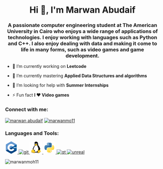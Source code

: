<h1 align="center">Hi 👋, I'm Marwan Abudaif</h1>
<h3 align="center">A passionate computer engineering student at The American University in Cairo who enjoys a wide range of applications of technologies. I enjoy working with languages such as Python and C++. I also enjoy dealing with data and making it come to life in many forms, such as video games and game development.</h3>

- 🔭 I’m currently working on **Leetcode**

- 🌱 I’m currently mastering **Applied Data Structures and algorithms**

- 🤝 I’m looking for help with **Summer Internships**

- ⚡ Fun fact **I ❤️ Video games**

<h3 align="left">Connect with me:</h3>
<p align="left">
<a href="https://linkedin.com/in/marwan abudaif" target="blank"><img align="center" src="https://raw.githubusercontent.com/rahuldkjain/github-profile-readme-generator/master/src/images/icons/Social/linked-in-alt.svg" alt="marwan abudaif" height="30" width="40" /></a>
<a href="https://www.leetcode.com/marwanmo11" target="blank"><img align="center" src="https://raw.githubusercontent.com/rahuldkjain/github-profile-readme-generator/master/src/images/icons/Social/leet-code.svg" alt="marwanmo11" height="30" width="40" /></a>
</p>

<h3 align="left">Languages and Tools:</h3>
<p align="left"> <a href="https://www.w3schools.com/cpp/" target="_blank" rel="noreferrer"> <img src="https://raw.githubusercontent.com/devicons/devicon/master/icons/cplusplus/cplusplus-original.svg" alt="cplusplus" width="40" height="40"/> </a> <a href="https://git-scm.com/" target="_blank" rel="noreferrer"> <img src="https://www.vectorlogo.zone/logos/git-scm/git-scm-icon.svg" alt="git" width="40" height="40"/> </a> <a href="https://www.linux.org/" target="_blank" rel="noreferrer"> <img src="https://raw.githubusercontent.com/devicons/devicon/master/icons/linux/linux-original.svg" alt="linux" width="40" height="40"/> </a> <a href="https://www.python.org" target="_blank" rel="noreferrer"> <img src="https://raw.githubusercontent.com/devicons/devicon/master/icons/python/python-original.svg" alt="python" width="40" height="40"/> </a> <a href="https://www.qt.io/" target="_blank" rel="noreferrer"> <img src="https://upload.wikimedia.org/wikipedia/commons/0/0b/Qt_logo_2016.svg" alt="qt" width="40" height="40"/> </a> <a href="https://unrealengine.com/" target="_blank" rel="noreferrer"> <img src="https://raw.githubusercontent.com/kenangundogan/fontisto/036b7eca71aab1bef8e6a0518f7329f13ed62f6b/icons/svg/brand/unreal-engine.svg" alt="unreal" width="40" height="40"/> </a> </p>

<p><img align="center" src="https://github-readme-stats.vercel.app/api/top-langs?username=marwanmoh11&show_icons=true&locale=en&layout=compact" alt="marwanmoh11" /></p>
